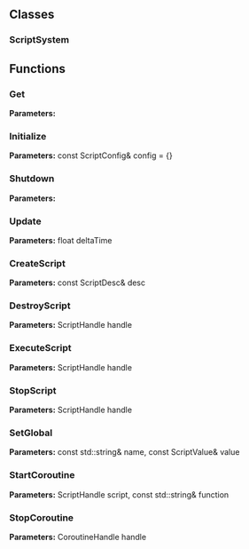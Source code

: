 
## Classes

### ScriptSystem




## Functions

### Get



**Parameters:** 

### Initialize



**Parameters:** const ScriptConfig& config = {}

### Shutdown



**Parameters:** 

### Update



**Parameters:** float deltaTime

### CreateScript



**Parameters:** const ScriptDesc& desc

### DestroyScript



**Parameters:** ScriptHandle handle

### ExecuteScript



**Parameters:** ScriptHandle handle

### StopScript



**Parameters:** ScriptHandle handle

### SetGlobal



**Parameters:** const std::string& name, const ScriptValue& value

### StartCoroutine



**Parameters:** ScriptHandle script, const std::string& function

### StopCoroutine



**Parameters:** CoroutineHandle handle
